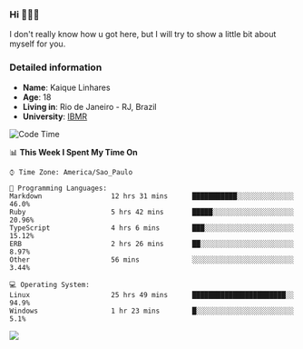 ### Hi 🙋🏽‍♂️

I don't really know how u got here, but I will try to show a little bit about myself for you.

### Detailed information

* **Name**: Kaique Linhares
* **Age**: 18
* **Living in**: Rio  de Janeiro - RJ, Brazil
* **University**: [IBMR](https://www.ibmr.br/)

<!--START_SECTION:waka-->
![Code Time](http://img.shields.io/badge/Code%20Time-0%20secs-blue)

📊 **This Week I Spent My Time On** 

```text
⌚︎ Time Zone: America/Sao_Paulo

💬 Programming Languages: 
Markdown                 12 hrs 31 mins      ███████████░░░░░░░░░░░░░░   46.0% 
Ruby                     5 hrs 42 mins       █████░░░░░░░░░░░░░░░░░░░░   20.96% 
TypeScript               4 hrs 6 mins        ███░░░░░░░░░░░░░░░░░░░░░░   15.12% 
ERB                      2 hrs 26 mins       ██░░░░░░░░░░░░░░░░░░░░░░░   8.97% 
Other                    56 mins             ░░░░░░░░░░░░░░░░░░░░░░░░░   3.44%

💻 Operating System: 
Linux                    25 hrs 49 mins      ███████████████████████░░   94.9% 
Windows                  1 hr 23 mins        █░░░░░░░░░░░░░░░░░░░░░░░░   5.1%

```


<!--END_SECTION:waka-->

<a href="https://www.linkedin.com/in/kaique-linhares-25a840208/"  target="_blank"><img src="https://img.shields.io/badge/-LinkedIn-%230077B5?style=for-the-badge&logo=linkedin&logoColor=white" target="_blank"></a>
